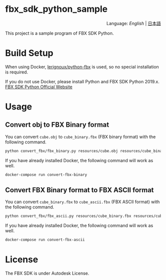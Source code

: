 # fbx_sdk_python_sample
<div style="text-align:right">Language: <i>English</i> | <a href="README_JA.md">日本語</a></div>

This project is a sample program of FBX SDK Python.

# Build Setup

When using Docker, [lerignoux/python-fbx](https://hub.docker.com/r/lerignoux/python-fbx) is used, so no special installation is required.

If you do not use Docker, please install Python and FBX SDK Python 2019.x.
[FBX SDK Python Official Website](http://help.autodesk.com/view/FBX/2019/ENU/?guid=FBX_Developer_Help_scripting_with_python_fbx_installing_python_fbx_html)



# Usage

## Convert obj to FBX Binary format

You can convert `cube.obj` to `cube_binary.fbx` (FBX binary format) with the following command.

```bash
python convert_fbx/fbx_binary.py resources/cube.obj resources/cube_binary.fbx
```

If you have already installed Docker, the following command will work as well.

```bash
docker-compose run convert-fbx-binary
```



## Convert FBX Binary format to FBX ASCII format

You can convert `cube_binary.fbx` to `cube_ascii.fbx` (FBX ASCII format) with the following command.

```bash
python convert_fbx/fbx_ascii.py resources/cube_binary.fbx resources/cube_ascii.fbx
```

If you have already installed Docker, the following command will work as well.

```bash
docker-compose run convert-fbx-ascii
```



# License
The FBX SDK is under Autodesk License.
